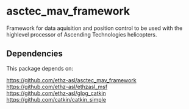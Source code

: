 # asctec_mav_framework
Framework for data aquisition and position control to be used with the highlevel processor of Ascending Technologies helicopters.

## Dependencies
This package depends on:

https://github.com/ethz-asl/asctec_mav_framework  
https://github.com/ethz-asl/ethzasl_msf  
https://github.com/ethz-asl/glog_catkin  
https://github.com/catkin/catkin_simple  

